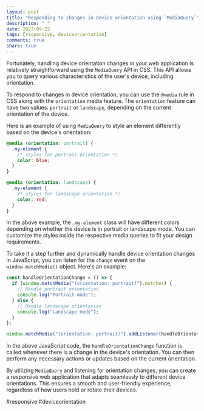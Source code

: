 ```yaml
---
layout: post
title: "Responding to changes in device orientation using `MediaQuery`"
description: " "
date: 2023-09-22
tags: [responsive, deviceorientation]
comments: true
share: true
---
```


Fortunately, handling device orientation changes in your web application is relatively straightforward using the `MediaQuery` API in CSS. This API allows you to query various characteristics of the user's device, including orientation.

To respond to changes in device orientation, you can use the `@media` rule in CSS along with the `orientation` media feature. The `orientation` feature can have two values: `portrait` or `landscape`, depending on the current orientation of the device.

Here is an example of using `MediaQuery` to style an element differently based on the device's orientation:

```css
@media (orientation: portrait) {
  .my-element {
    /* styles for portrait orientation */
    color: blue;
  }
}

@media (orientation: landscape) {
  .my-element {
    /* styles for landscape orientation */
    color: red;
  }
}
```

In the above example, the `.my-element` class will have different colors depending on whether the device is in portrait or landscape mode. You can customize the styles inside the respective media queries to fit your design requirements.

To take it a step further and dynamically handle device orientation changes in JavaScript, you can listen for the `change` event on the `window.matchMedia()` object. Here's an example:

```javascript
const handleOrientationChange = () => {
  if (window.matchMedia("(orientation: portrait)").matches) {
    // Handle portrait orientation
    console.log("Portrait mode");
  } else {
    // Handle landscape orientation
    console.log("Landscape mode");
  }
};

window.matchMedia("(orientation: portrait)").addListener(handleOrientationChange);
```

In the above JavaScript code, the `handleOrientationChange` function is called whenever there is a change in the device's orientation. You can then perform any necessary actions or updates based on the current orientation.

By utilizing `MediaQuery` and listening for orientation changes, you can create a responsive web application that adapts seamlessly to different device orientations. This ensures a smooth and user-friendly experience, regardless of how users hold or rotate their devices.

#responsive #deviceorientation